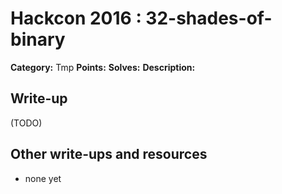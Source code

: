 # Hackcon 2016 : 32-shades-of-binary

**Category:** Tmp
**Points:** 
**Solves:** 
**Description:**



## Write-up

(TODO)

## Other write-ups and resources

* none yet
